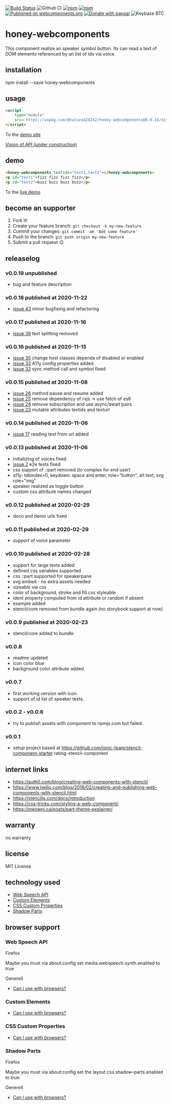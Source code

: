 [![Build Status](https://travis-ci.org/Huluvu424242/honey-webcomponents.svg?branch=master)](https://travis-ci.org/Huluvu424242/honey-webcomponents)
![Github CI](https://github.com/Huluvu424242/honey-webcomponents/workflows/Github%20CI/badge.svg)
[![npm](https://img.shields.io/npm/v/@huluvu424242/honey-webcomponents.svg)](https://www.npmjs.com/package/@huluvu424242/honey-webcomponents)
[![npm](https://img.shields.io/npm/dm/@huluvu424242/honey-webcomponents.svg)](https://www.npmjs.com/package/@huluvu424242/honey-webcomponents)
[![Published on webcomponents.org](https://img.shields.io/badge/webcomponents.org-published-blue.svg)](https://www.webcomponents.org/element/@huluvu424242/honey-webcomponents)
[![Donate with paypal](https://img.shields.io/badge/paypal-donate-yellow.svg)](https://paypal.me/huluvu424242)
![Keybase BTC](https://img.shields.io/keybase/btc/huluvu424242)
# honey-webcomponents 
This component realize an speaker symbol button. Its can read a text of
DOM elements referenced by an list of ids via voice.

## installation

npm install --save honey-webcomponents

## usage

```html
<script 
    type="module" 
    src='https://unpkg.com/@huluvu424242/honey-webcomponents@0.0.18/dist/honey-webcomponents/honey-webcomponents.js'>
</script>
```
To the [demo site](https://huluvu424242.github.io/honey-webcomponents/index.html)

[Vision of API (under construction)](src/components/honey-webcomponents/readme.md)

## demo

<!--
```
<custom-element-demo>
  <template>
    <link rel="import" href="docs/index.html">
    <next-code-block></next-code-block>
  </template>
</custom-element-demo>
```
-->
```html
<honey-webcomponents textids="text1,text2"></honey-webcomponents>
<p id="text1">fizz fizz fizz fizz</p>
<p id="text2">buzz buzz buzz buzz</p>
```
To the [live demo](https://huluvu424242.github.io/honey-webcomponents/index.html)

## become an supporter

1. Fork it!
2. Create your feature branch: `git checkout -b my-new-feature`
3. Commit your changes: `git commit -am 'Add some feature'`
4. Push to the branch: `git push origin my-new-feature`
5. Submit a pull request :D

## releaselog

### v0.0.19 unpublished

* bug and feature description

### v0.0.18 published at 2020-11-22

* [issue 43](https://github.com/Huluvu424242/honey-webcomponents/issues/42) minor bugfixing and refactoring


### v0.0.17 published at 2020-11-16

* [issue 39](https://github.com/Huluvu424242/honey-webcomponents/issues/39) text splitting removed


### v0.0.16 published at 2020-11-15

* [issue 35](https://github.com/Huluvu424242/honey-webcomponents/issues/35) change host classes depends of disabled or enabled
* [issue 33](https://github.com/Huluvu424242/honey-webcomponents/issues/33) A11y config properties added
* [issue 32](https://github.com/Huluvu424242/honey-webcomponents/issues/32) sync method call and symbol fixed


### v0.0.15 published at 2020-11-08 

* [issue 26](https://github.com/Huluvu424242/honey-webcomponents/issues/26) method pause and resume added
* [issue 25](https://github.com/Huluvu424242/honey-webcomponents/issues/25) remove dependency of rxjs -> use fetch of es6
* [issue 24](https://github.com/Huluvu424242/honey-webcomponents/issues/24) remove subscription and use async/await pairs
* [issue 23](https://github.com/Huluvu424242/honey-webcomponents/issues/23) mutable attributes textids and texturl


### v0.0.14 published at 2020-11-06

* [issue 17](https://github.com/Huluvu424242/honey-webcomponents/issues/17) reading text from url added


### v0.0.13 published at 2020-11-06

* initializing of voices fixed
* [issue 2](https://github.com/Huluvu424242/honey-webcomponents/issues/2) e2e tests fixed
* css support of ::part removed (to complex for end user)
* a11y: tabindex=0, keydown: space and enter, role="button", alt text, svg role="img"
* speaker realized as toggle button
* custom css attribute names changed

### v0.0.12 published at 2020-02-29

* docu and demo urls fixed

### v0.0.11 published at 2020-02-29

* support of voice parameter

### v0.0.10 published at 2020-02-28

* support for large texts added
* defined css variables supported
* css ::part supported for speakerpane 
* svg embed - no extra assets needed
* sizeable via css
* color of background, stroke and fill css styleable 
* ident property computed from id attribute or random if absent 
* example added
* stencil/core removed from bundle again (no storybook support at now)
 
### v0.0.9 published at 2020-02-23

* stencil/core added to bundle

### v0.0.8

* readme updated
* icon color blue
* background color attribute added

### v0.0.7

* first working version with icon.
* support of id list of speaker texts.

### v0.0.2 - v0.0.6 

* try to publish assets with component to npmjs.com but failed.

### v0.0.1

* setup project based at https://github.com/ionic-team/stencil-component-starter rating-stencil-component

## internet links

* https://auth0.com/blog/creating-web-components-with-stencil/
* https://www.twilio.com/blog/2018/02/creating-and-publishing-web-components-with-stencil.html
* https://stenciljs.com/docs/introduction
* https://css-tricks.com/styling-a-web-component/
* https://meowni.ca/posts/part-theme-explainer/


## warranty

no warranty

## license

MIT License

## technology used

* [Web Speech API](https://developer.mozilla.org/en-US/docs/Web/API/Web_Speech_API)
* [Custom Elements](https://developer.mozilla.org/en-US/docs/Web/API/Window/customElements)
* [CSS Custom Properties](https://developer.mozilla.org/en-US/docs/Web/CSS/Using_CSS_custom_properties)
* [Shadow Parts](https://developer.mozilla.org/de/docs/Web/CSS/::part)


## browser support

### Web Speech API

Firefox

Maybe you must via about:config set media.webspeech.synth.enabled to true 

Generell

* [Can I use with browsers?](https://caniuse.com/#feat=speech-synthesis)

### Custom Elements

* [Can I use with browsers?](https://caniuse.com/#feat=mdn-api_window_customelements)

### CSS Custom Properties

* [Can I use with browsers?](https://caniuse.com/#search=css%20custom%20properties)

### Shadow Parts

Firefox

Maybe you must via about:config set the layout.css.shadow-parts.enabled to true.

Generell 

* [Can I use with browsers?](https://caniuse.com/#feat=mdn-css_selectors_part)
